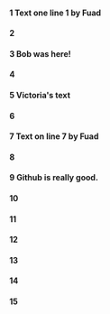 #### 1 Text one line 1 by Fuad
#### 2
#### 3 Bob was here!
#### 4
#### 5 Victoria's text
#### 6
#### 7 Text on line 7 by Fuad
#### 8
#### 9 Github is really good.
#### 10
#### 11
#### 12
#### 13
#### 14
#### 15